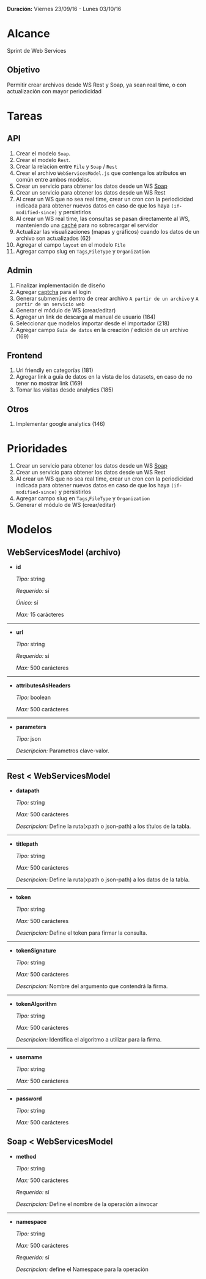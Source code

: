 **Duración:** Viernes 23/09/16 - Lunes 03/10/16

# Alcance
Sprint de Web Services

## Objetivo
Permitir crear archivos desde WS Rest y Soap, ya sean real time, o con actualización con mayor periodicidad

# Tareas

## API
1. Crear el modelo `Soap`.
2. Crear el modelo `Rest`.
3. Crear la relacion entre `File` y `Soap` / `Rest`
4. Crear el archivo `WebServicesModel.js` que contenga los atributos en común entre ambos modelos.
5. Crear un servicio para obtener los datos desde un WS [Soap](https://github.com/vpulim/node-soap)
6. Crear un servicio para obtener los datos desde un WS Rest
7. Al crear un WS que no sea real time, crear un cron con la periodicidad indicada para obtener nuevos datos
 en caso de que los haya `(if-modified-since)` y persistirlos
8. Al crear un WS real time, las consultas se pasan directamente al WS,
 manteniendo una [caché](https://github.com/ptarjan/node-cache) para no sobrecargar el servidor
9. Actualizar las visualizaciones (mapas y gráficos) cuando los datos de un archivo son actualizados (62)
10. Agregar el campo `layout` en el modelo `File`
11. Agregar campo slug en `Tags`,`FileType` y `Organization`

## Admin
1. Finalizar implementación de diseño
2. Agregar [captcha](https://www.google.com/recaptcha/intro/index.html) para el login
3. Generar submenúes dentro de crear archivo `A partir de un archivo` y `A partir de un servicio web`
4. Generar el módulo de WS (crear/editar)
5. Agregar un link de descarga al manual de usuario (184)
6. Seleccionar que modelos importar desde el importador (218)
7. Agregar campo `Guía de datos` en la creación / edición de un archivo (169)

## Frontend
1. Url friendly en categorías (181)
2. Agregar link a guía de datos en la vista de los datasets, en caso de no tener no mostrar link (169)
3. Tomar las visitas desde analytics (185)

## Otros
1. Implementar google analytics (146)

# Prioridades
1. Crear un servicio para obtener los datos desde un WS [Soap](https://github.com/vpulim/node-soap)
2. Crear un servicio para obtener los datos desde un WS Rest
3. Al crear un WS que no sea real time, crear un cron con la periodicidad indicada para obtener nuevos datos
 en caso de que los haya `(if-modified-since)` y persistirlos
4. Agregar campo slug en `Tags`,`FileType` y `Organization`
5. Generar el módulo de WS (crear/editar)

# Modelos

## WebServicesModel (archivo)

- **id**

    *Tipo:* string

    *Requerido:* sí

    *Único:* sí

    *Max:* 15 carácteres

---

- **url**

    *Tipo:* string

    *Requerido:* sí

    *Max:* 500 carácteres

---

- **attributesAsHeaders**

    *Tipo:* boolean

    *Max:* 500 carácteres

---

- **parameters**

    *Tipo:* json

    *Descripcion:* Parametros clave-valor.

---

## Rest < WebServicesModel

- **datapath**

    *Tipo:* string

    *Max:* 500 carácteres

    *Descripcion:* Define la ruta(xpath o json-path) a los títulos de la tabla.

---

- **titlepath**

    *Tipo:* string

    *Max:* 500 carácteres

    *Descripcion:* Define la ruta(xpath o json-path) a los datos de la tabla.

---

- **token**

    *Tipo:* string

    *Max:* 500 carácteres

    *Descripcion:* Define el token para firmar la consulta.

---

- **tokenSignature**

    *Tipo:* string

    *Max:* 500 carácteres

    *Descripcion:* Nombre del argumento que contendrá la firma.

---

- **tokenAlgorithm**

    *Tipo:* string

    *Max:* 500 carácteres

    *Descripcion:* Identifica el algoritmo a utilizar para la firma.

---

- **username**

    *Tipo:* string

    *Max:* 500 carácteres

---

- **password**

    *Tipo:* string

    *Max:* 500 carácteres


## Soap < WebServicesModel

- **method**

    *Tipo:* string

    *Max:* 500 carácteres

    *Requerido:* sí

    *Descripcion:* Define el nombre de la operación a invocar

---

- **namespace**

    *Tipo:* string

    *Max:* 500 carácteres

    *Requerido:* sí

    *Descripcion:* define el Namespace para la operación
